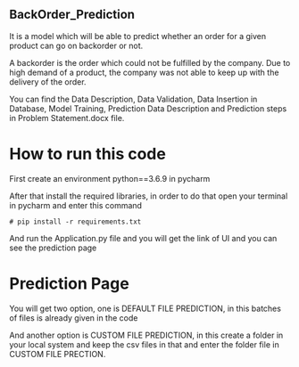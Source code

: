 ## BackOrder_Prediction
It is a model which will be able to predict whether an order for a given product can go on backorder or not. 

A backorder is the order which could not be fulfilled by the company. Due to high demand of a product, the company was not able to keep up with the delivery of the order.

You can find the Data Description, Data Validation, Data Insertion in Database, Model Training, Prediction Data Description and Prediction steps in Problem Statement.docx file.
  # How to run this code
  First create an environment python==3.6.9 in pycharm
  
  After that install the required libraries, in order to do that open your terminal in pycharm and enter this command
  
    # pip install -r requirements.txt
  
  And run the Application.py file and you will get the link of UI and you can see the prediction page
    
   # Prediction Page
    
   You will get two option, one is DEFAULT FILE PREDICTION, in this batches of files is already given in the code
   
   And another option is CUSTOM FILE PREDICTION, in this create a folder in your local system and keep the csv files in that and enter the folder file in CUSTOM FILE PRECTION.
  
